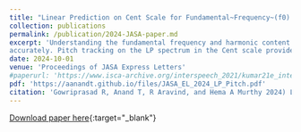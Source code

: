 ```yaml
---
title: "Linear Prediction on Cent Scale for Fundamental~Frequency~(f0) Analysis"
collection: publications
permalink: /publication/2024-JASA-paper.md
excerpt: 'Understanding the fundamental frequency and harmonic content of audio signals is crucial for many applications in music analysis, including music transcription, audio synthesis, and genre identification. This study formulates a signal processing approach combining Linear Prediction (LP) analysis and the Cent scale to characterize audio signals’ pitch and harmonic structure
accurately. Pitch tracking on the LP spectrum in the Cent scale provides more accurate and reliable pitch estimation, especially in the presence of noise or overlapping harmonics. The Cent scale aligns the harmonics of different notes more closely, making it easier to discern the correct pitch.'
date: 2024-10-01
venue: 'Proceedings of JASA Express Letters'
#paperurl: 'https://www.isca-archive.org/interspeech_2021/kumar21e_interspeech.pdf'
pdf: 'https://aanandt.github.io/files/JASA_EL_2024_LP_Pitch.pdf'
citation: 'Gowriprasad R, Anand T, R Aravind, and Hema A Murthy 2024) Linear Prediction on Cent Scale for Fundamental~Frequency~(f0) Analysis Proc. JASA Express Letters 2024'
---
```


[Download paper here](https://aanandt.github.io/files/JASA_EL_2024_LP_Pitch.pdf){:target="_blank"}
<div> 
<div id="adobe-dc-view" style="width: 100%;"></div> 
<script src="https://documentcloud.adobe.com/view-sdk/main.js"></script> 
<script type="text/javascript"> 
document.addEventListener("adobe_dc_view_sdk.ready", function(){ 
var adobeDCView = new AdobeDC.View({clientId: "a9f90938a3af4ae8b97f7768ee680c05", divId: "adobe-dc-view"});
adobeDCView.previewFile({
content:{location: {url: "https://aanandt.github.io/files/JASA_EL_2024_LP_Pitch.pdf"}},
metaData:{fileName: "JASA_EL_2024_LP_Pitch.pdf"}
}, {embedMode: "IN_LINE"});
});
</script>
</div>
